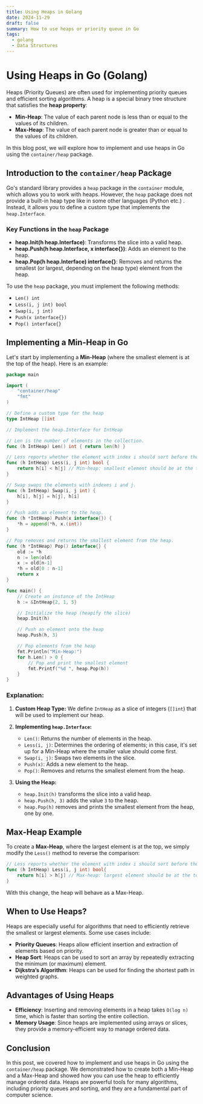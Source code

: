 ```yaml
---
title: Using Heaps in Golang
date: 2024-11-29
draft: false
summary: How to use heaps or priority queue in Go
tags:
  - golang
  - Data Structures
---
```


# Using Heaps in Go (Golang)

Heaps (Priority Queues) are often used for implementing priority queues and efficient sorting algorithms. A heap is a special binary tree structure that satisfies the **heap property**:
- **Min-Heap**: The value of each parent node is less than or equal to the values of its children.
- **Max-Heap**: The value of each parent node is greater than or equal to the values of its children.

In this blog post, we will explore how to implement and use heaps in Go using the `container/heap` package.

## Introduction to the `container/heap` Package

Go's standard library provides a `heap` package in the `container` module, which allows you to work with heaps. However, the `heap` package does not provide a built-in heap type like in some other languages (Python etc.) . Instead, it allows you to define a custom type that implements the `heap.Interface`.

### Key Functions in the `heap` Package
- **heap.Init(h heap.Interface)**: Transforms the slice into a valid heap.
- **heap.Push(h heap.Interface, x interface{})**: Adds an element to the heap.
- **heap.Pop(h heap.Interface) interface{}**: Removes and returns the smallest (or largest, depending on the heap type) element from the heap.

To use the `heap` package, you must implement the following methods:
- `Len() int`
- `Less(i, j int) bool`
- `Swap(i, j int)`
- `Push(x interface{})`
- `Pop() interface{}`

## Implementing a Min-Heap in Go

Let's start by implementing a **Min-Heap** (where the smallest element is at the top of the heap). Here is an example:

```go
package main

import (
	"container/heap"
	"fmt"
)

// Define a custom type for the heap
type IntHeap []int

// Implement the heap.Interface for IntHeap

// Len is the number of elements in the collection.
func (h IntHeap) Len() int { return len(h) }

// Less reports whether the element with index i should sort before the element with index j.
func (h IntHeap) Less(i, j int) bool {
	return h[i] < h[j] // Min-heap: smallest element should be at the top
}

// Swap swaps the elements with indexes i and j.
func (h IntHeap) Swap(i, j int) {
	h[i], h[j] = h[j], h[i]
}

// Push adds an element to the heap.
func (h *IntHeap) Push(x interface{}) {
	*h = append(*h, x.(int))
}

// Pop removes and returns the smallest element from the heap.
func (h *IntHeap) Pop() interface{} {
	old := *h
	n := len(old)
	x := old[n-1]
	*h = old[0 : n-1]
	return x
}

func main() {
	// Create an instance of the IntHeap
	h := &IntHeap{2, 1, 5}

	// Initialize the heap (heapify the slice)
	heap.Init(h)

	// Push an element onto the heap
	heap.Push(h, 3)

	// Pop elements from the heap
	fmt.Println("Min-Heap:")
	for h.Len() > 0 {
		// Pop and print the smallest element
		fmt.Printf("%d ", heap.Pop(h))
	}
}
```

### Explanation:
1. **Custom Heap Type:** We define `IntHeap` as a slice of integers (`[]int`) that will be used to implement our heap.
    
2. **Implementing `heap.Interface`:**
    - `Len()`: Returns the number of elements in the heap.
    - `Less(i, j)`: Determines the ordering of elements; in this case, it's set up for a Min-Heap where the smaller value should come first.
    - `Swap(i, j)`: Swaps two elements in the slice.
    - `Push(x)`: Adds a new element to the heap.
    - `Pop()`: Removes and returns the smallest element from the heap.
    
1. **Using the Heap:**
    - `heap.Init(h)` transforms the slice into a valid heap.
    - `heap.Push(h, 3)` adds the value `3` to the heap.
    - `heap.Pop(h)` removes and prints the smallest element from the heap, one by one.

## Max-Heap Example

To create a **Max-Heap**, where the largest element is at the top, we simply modify the `Less()` method to reverse the comparison:

```go
// Less reports whether the element with index i should sort before the element with index j. 
func (h IntHeap) Less(i, j int) bool{ 	
	return h[i] > h[j] // Max-heap: largest element should be at the top 
}
```
With this change, the heap will behave as a Max-Heap.

## When to Use Heaps?

Heaps are especially useful for algorithms that need to efficiently retrieve the smallest or largest elements. Some use cases include:

- **Priority Queues**: Heaps allow efficient insertion and extraction of elements based on priority.
- **Heap Sort**: Heaps can be used to sort an array by repeatedly extracting the minimum (or maximum) element.
- **Dijkstra’s Algorithm**: Heaps can be used for finding the shortest path in weighted graphs.

## Advantages of Using Heaps

- **Efficiency**: Inserting and removing elements in a heap takes `O(log n)` time, which is faster than sorting the entire collection.
- **Memory Usage**: Since heaps are implemented using arrays or slices, they provide a memory-efficient way to manage ordered data.

## Conclusion

In this post, we covered how to implement and use heaps in Go using the `container/heap` package. We demonstrated how to create both a Min-Heap and a Max-Heap and showed how you can use the heap to efficiently manage ordered data. Heaps are powerful tools for many algorithms, including priority queues and sorting, and they are a fundamental part of computer science.